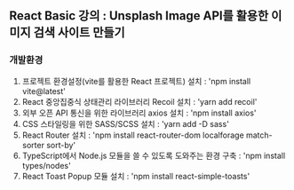 ## React Basic 강의 : Unsplash Image API를 활용한 이미지 검색 사이트 만들기

### 개발환경

1. 프로젝트 환경설정(vite를 활용한 React 프로젝트) 설치 : 'npm install vite@latest' <br />
2. React 중앙집중식 상태관리 라이브러리 Recoil 설치 : 'yarn add recoil' <br />
3. 외부 오픈 API 통신을 위한 라이브러리 axios 설치 : 'npm install axios' <br />
4. CSS 스타일링을 위한 SASS/SCSS 설치 : 'yarn add -D sass' <br />
5. React Router 설치 : 'npm install react-router-dom localforage match-sorter sort-by' <br />
6. TypeScript에서 Node.js 모듈을 쓸 수 있도록 도와주는 환경 구축 : 'npm install types/nodes' <br />
7. React Toast Popup 모듈 설치 : 'npm install react-simple-toasts' <br />
